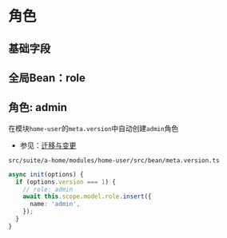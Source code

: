 # 角色

## 基础字段

## 全局Bean：role

## 角色: admin

在模块`home-user`的`meta.version`中自动创建`admin`角色

- 参见：[迁移与变更](../../essentials/api/version.md)

`src/suite/a-home/modules/home-user/src/bean/meta.version.ts`

``` typescript
async init(options) {
  if (options.version === 1) {
    // role: admin
    await this.scope.model.role.insert({
      name: 'admin',
    });
  }
}
```
